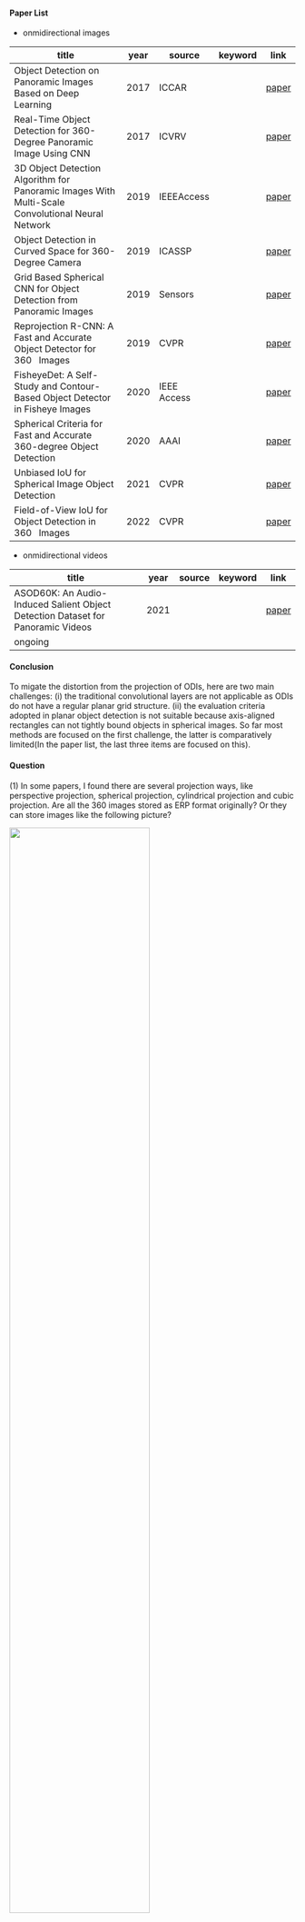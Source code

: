 #### Paper List

- onmidirectional images

title|year|source|keyword|link
-|-|-|-|-
Object Detection on Panoramic Images Based on Deep Learning|2017|ICCAR||[paper](http://static.tongtianta.site/paper_pdf/dad93a48-5f79-11e9-af33-00163e08bb86.pdf)
Real-Time Object Detection for 360-Degree Panoramic Image Using CNN|2017|ICVRV||[paper](https://sci-hub.se/10.1109/icvrv.2017.00013)
3D Object Detection Algorithm for Panoramic Images With Multi-Scale Convolutional Neural Network|2019|IEEEAccess||[paper](https://ieeexplore.ieee.org/ielx7/6287639/8600701/08913499.pdf)
Object Detection in Curved Space for 360-Degree Camera|2019|ICASSP||[paper](https://sci-hub.se/10.1109/icassp.2019.8683093)
Grid Based Spherical CNN for Object Detection from Panoramic Images|2019|Sensors||[paper](https://pdfs.semanticscholar.org/69ee/cdcdc183695087849b246942a1bd4f38d030.pdf?_ga=2.91932956.700321051.1649138034-1529344070.1647397271)
Reprojection R-CNN: A Fast and Accurate Object Detector for 360  Images|2019|CVPR||[paper](https://arxiv.org/pdf/1907.11830.pdf)
FisheyeDet: A Self-Study and Contour-Based Object Detector in Fisheye Images|2020|IEEE Access||[paper](https://ieeexplore.ieee.org/ielx7/6287639/8948470/09066935.pdf)
Spherical Criteria for Fast and Accurate 360-degree Object Detection|2020|AAAI||[paper](https://ojs.aaai.org/index.php/AAAI/article/download/6995/6849)
Unbiased IoU for Spherical Image Object Detection|2021|CVPR||[paper](https://arxiv.org/pdf/2108.08029.pdf)
Field-of-View IoU for Object Detection in 360  Images|2022|CVPR||[paper](https://arxiv.org/pdf/2202.03176.pdf)
 
- onmidirectional videos

title|year|source|keyword|link
-|-|-|-|-
ASOD60K: An Audio-Induced Salient Object Detection Dataset for Panoramic Videos|2021|||[paper](https://arxiv.org/pdf/2107.11629.pdf)
ongoing||||


#### Conclusion
To migate the distortion from the projection of ODIs, here are two main challenges: (i) the traditional convolutional layers are not applicable as ODIs do not have a regular planar grid structure. (ii) the evaluation criteria adopted in planar object detection is not suitable because axis-aligned rectangles can not tightly bound objects in spherical images. So far most methods are focused on the first challenge, the latter is comparatively limited(In the paper list, the last three items are focused on this).


#### Question
(1) In some papers, I found there are several projection ways, like perspective projection, spherical projection, cylindrical projection and cubic projection. Are all the 360 images stored as ERP format originally? Or they can store images like the following picture? 

<img src="https://github.com/chenyucheng0221/LearningNote/Images/360_images.jpg" width="70%" height="70%">

(2) Some papers illustrate that the input images of their network are fisheye images, however, fisheye cameras may have different FoV, can we regard the fisheye images as ODIs? like this paper [link](https://arxiv.org/pdf/2003.03759.pdf) , I am not sure if it belongs to object detection in ODIs.
